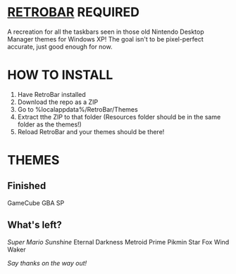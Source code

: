 # [RETROBAR](https://github.com/dremin/RetroBar) REQUIRED 

A recreation for all the taskbars seen in those old Nintendo Desktop Manager themes for Windows XP!
The goal isn't to be pixel-perfect accurate, just good enough for now.

# HOW TO INSTALL
1. Have RetroBar installed
2. Download the repo as a ZIP
3. Go to %localappdata%/RetroBar/Themes
4. Extract tthe ZIP to that folder (Resources folder should be in the same folder as the themes!)
5. Reload RetroBar and your themes should be there!

# THEMES
## Finished
GameCube
GBA SP
## What's left?
*Super Mario Sunshine*
Eternal Darkness
Metroid Prime
Pikmin
Star Fox
Wind Waker

*Say thanks on the way out!*
